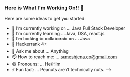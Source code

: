 ### Here is What I'm Working On!! 👋

Here are some ideas to get you started:

- 🔭 I’m currently working on ... Java Full Stack Developer
- 🌱 I’m currently learning ... Java, DSA, react.js
- 👯 I’m looking to collaborate on ... Java
- 📃 Hackerrank 4⭐ 
- 💬 Ask me about ... Anything
- 📫 How to reach me: ... sumeshjena.co@gmail.com
- 😄 Pronouns: ... He/Him
- ⚡ Fun fact: ... Peanuts aren’t technically nuts.
-->
